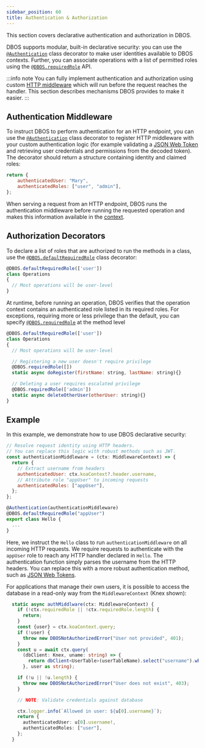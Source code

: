 ```yaml
---
sidebar_position: 60
title: Authentication & Authorization
---
```


This section covers declarative authentication and authorization in DBOS.

DBOS supports modular, built-in declarative security: you can use the [`@Authentication`](../reference/transactapi/decorators#authentication) class decorator to make user identities available to DBOS contexts. Further, you can associate operations with a list of permitted roles using the [`@DBOS.requiredRole`](../reference/transactapi/dbos-class.md#dbosrequiredrole) API.

:::info note
You can fully implement authentication and authorization using custom [HTTP middleware](./requestsandevents/http-serving-tutorial#middleware) which will run before the request reaches the handler. This section describes mechanisms DBOS provides to make it easier.
:::

## Authentication Middleware
To instruct DBOS to perform authentication for an HTTP endpoint, you can use the [`@Authentication`](../reference/transactapi/decorators#authentication) class decorator to register HTTP middleware with your custom authentication logic (for example validating a [JSON Web Token](https://jwt.io/) and retrieving user credentials and permissions from the decoded token).
The decorator should return a structure containing identity and claimed roles:

```javascript
return {
    authenticatedUser: "Mary",
    authenticatedRoles: ["user", "admin"],
};
```

When serving a request from an HTTP endpoint, DBOS runs the authentication middleware before running the requested operation and makes this information available in the [context](../reference/transactapi/dbos-class#accessing-http-context).

## Authorization Decorators
To declare a list of roles that are authorized to run the methods in a class, use the [`@DBOS.defaultRequiredRole`](../reference/transactapi/dbos-class.md#dbosdefaultrequiredrole) class decorator:

```javascript
@DBOS.defaultRequiredRole(['user'])
class Operations
{
  // Most operations will be user-level
}
```

At runtime, before running an operation, DBOS verifies that the operation context contains an authenticated role listed in its required roles.
For exceptions, requiring more or less privilege than the default, you can specify [`@DBOS.requiredRole`](../reference/transactapi/dbos-class#dbosrequiredrole) at the method level

```javascript
@DBOS.defaultRequiredRole(['user'])
class Operations
{
  // Most operations will be user-level

  // Registering a new user doesn't require privilege
  @DBOS.requiredRole([])
  static async doRegister(firstName: string, lastName: string){}

  // Deleting a user requires escalated privilege
  @DBOS.requiredRole(['admin'])
  static async deleteOtherUser(otherUser: string){}
}
```

## Example
In this example, we demonstrate how to use DBOS declarative security:

```javascript
// Resolve request identity using HTTP headers.
// You can replace this logic with robust methods such as JWT.
const authenticationMiddleware = (ctx: MiddlewareContext) => {
  return {
    // Extract username from headers
    authenticatedUser: ctx.koaContext?.header.username,
    // Attribute role "appUser" to incoming requests
    authenticatedRoles: ["appUser"],
  };
};

@Authentication(authenticationMiddleware)
@DBOS.defaultRequiredRole("appUser")
export class Hello {
  ...
}
```

Here, we instruct the `Hello` class to run `authenticationMiddleware` on all incoming HTTP requests.
We require requests to authenticate with the `appUser` role to reach any HTTP handler declared in `Hello`.
The authentication function simply parses the username from the HTTP headers.
You can replace this with a more robust authentication method, such as [JSON Web Tokens](https://jwt.io/).

For applications that manage their own users, it is possible to access the database in a read-only way from the `MiddlewareContext` (Knex shown):

```typescript
  static async authMiddlware(ctx: MiddlewareContext) {
    if (!ctx.requiredRole || !ctx.requiredRole.length) {
      return;
    }
    const {user} = ctx.koaContext.query;
    if (!user) {
      throw new DBOSNotAuthorizedError("User not provided", 401);
    }
    const u = await ctx.query(
      (dbClient: Knex, uname: string) => {
        return dbClient<UserTable>(userTableName).select("username").where({ username: uname })
      }, user as string);

    if (!u || !u.length) {
      throw new DBOSNotAuthorizedError("User does not exist", 403);
    }

    // NOTE: Validate credentials against database

    ctx.logger.info(`Allowed in user: ${u[0].username}`);
    return {
      authenticatedUser: u[0].username!,
      authenticatedRoles: ["user"],
    };
  }

```

